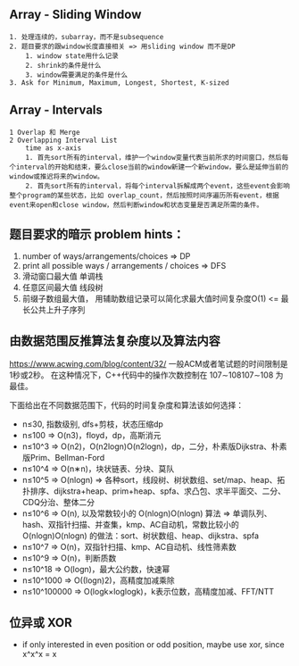 ## Array - Sliding Window
    1. 处理连续的，subarray，而不是subsequence
    2. 题目要求的跟window长度直接相关 => 用sliding window 而不是DP
        1. window state用什么记录
        2. shrink的条件是什么
        3. window需要满足的条件是什么
    3. Ask for Minimum, Maximum, Longest, Shortest, K-sized   

## Array - Intervals
    1 Overlap 和 Merge
    2 Overlapping Interval List
        time as x-axis
        1. 首先sort所有的interval，维护一个window变量代表当前所求的时间窗口，然后每个interval的开始和结束，要么close当前的window新建一个新window，要么是延伸当前的window或推迟将来的window。
        2. 首先sort所有的interval，将每个interval拆解成两个event，这些event会影响整个program的某些状态，比如 overlap_count，然后按照时间序遍历所有event，根据event来open和close window，然后判断window和状态变量是否满足所需的条件。

## 题目要求的暗示 problem hints：
1. number of ways/arrangements/choices => DP
2. print all possible ways / arrangements / choices => DFS
3. 滑动窗口最大值 单调栈
4. 任意区间最大值 线段树
5. 前缀子数组最大值， 用辅助数组记录可以简化求最大值时间复杂度O(1) <= 最长公共上升子序列

## 由数据范围反推算法复杂度以及算法内容
  https://www.acwing.com/blog/content/32/
一般ACM或者笔试题的时间限制是1秒或2秒。
在这种情况下，C++代码中的操作次数控制在 107∼108107∼108 为最佳。

下面给出在不同数据范围下，代码的时间复杂度和算法该如何选择：

- n≤30, 指数级别, dfs+剪枝，状态压缩dp
- n≤100 => O(n3)，floyd，dp，高斯消元
- n≤10^3 => O(n2)，O(n2logn)O(n2logn)，dp，二分，朴素版Dijkstra、朴素版Prim、Bellman-Ford
- n≤10^4 => O(n∗n)，块状链表、分块、莫队
- n≤10^5 => O(nlogn) => 各种sort，线段树、树状数组、set/map、heap、拓扑排序、dijkstra+heap、prim+heap、spfa、求凸包、求半平面交、二分、CDQ分治、整体二分
- n≤10^6 => O(n), 以及常数较小的 O(nlogn)O(nlogn) 算法 => 单调队列、 hash、双指针扫描、并查集，kmp、AC自动机，常数比较小的 O(nlogn)O(nlogn) 的做法：sort、树状数组、heap、dijkstra、spfa
- n≤10^7 => O(n)，双指针扫描、kmp、AC自动机、线性筛素数
- n≤10^9 => O(n)，判断质数
- n≤10^18 => O(logn)，最大公约数，快速幂
- n≤10^1000 => O((logn)2)，高精度加减乘除
- n≤10^100000 => O(logk×loglogk)，k表示位数，高精度加减、FFT/NTT

## 位异或 XOR
- if only interested in even position or odd position, maybe use xor, since x^x^x = x